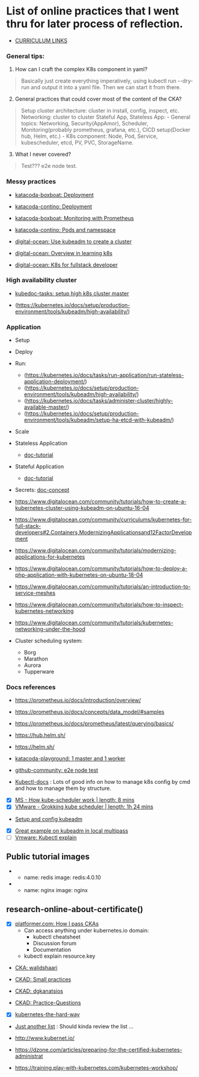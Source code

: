 # List of online practices that I went thru for later process of reflection.

- [CURRICULUM LINKS](https://github.com/cncf/curriculum/blob/master/certified_kubernetes_administrator_exam_v1.15.pdf)

### General tips:
1. How can I craft the complex K8s component in yaml?
  > Basically just create everything imperatively, using kubectl run --dry-run and output it into a yaml file. Then we can start it from there.

2. General practices that could cover most of the content of the CKA?
  > Setup cluster architecture: cluster in install, config, inspect, etc. Networking: cluster to cluster
  > Stateful App, Stateless App: 
    - General topics: Networking, Security(AppAmor), Scheduler, Monitoring(probably prometheus, grafana, etc.), CICD setup(Docker hub, Helm, etc.)
    - K8s component: Node, Pod, Service, kubescheduler, etcd, PV, PVC, StorageName.

3. What I never covered?
  > Test??? e2e node test.
  
### Messy practices

- [katacoda-boxboat: Deployment](https://www.katacoda.com/boxboat/courses/kubernetes-basic/module-4)

- [katacoda-contino: Deployment](https://www.katacoda.com/contino/courses/kubernetes/basic-deployments)

- [katacoda-boxboat: Monitoring with Prometheus](https://www.katacoda.com/boxboat/courses/kubernetes-basic/module-6)

- [katacoda-contino: Pods and namespace](https://www.katacoda.com/contino/courses/kubernetes/pods)

- [digital-ocean: Use kubeadm to create a cluster](https://www.digitalocean.com/community/tutorials/how-to-create-a-kubernetes-cluster-using-kubeadm-on-ubuntu-16-04)
- [digital-ocean: Overview in learning k8s](https://dev.to/digitalocean/closing-the-kubernetes-skills-gap-with-developer-first-learning-5aa7)
- [digital-ocean: K8s for fullstack developer](https://www.digitalocean.com/community/curriculums/kubernetes-for-full-stack-developers#2.Containers,ModernizingApplicationsand12FactorDevelopment)

### High availability cluster
- [kubedoc-tasks: setup high k8s cluster master](https://kubernetes.io/docs/tasks/administer-cluster/highly-available-master/)

- (https://kubernetes.io/docs/setup/production-environment/tools/kubeadm/high-availability/)

### Application
- Setup
- Deploy
- Run:
    - (https://kubernetes.io/docs/tasks/run-application/run-stateless-application-deployment/)
    - (https://kubernetes.io/docs/setup/production-environment/tools/kubeadm/high-availability/)
    - (https://kubernetes.io/docs/tasks/administer-cluster/highly-available-master/)
    - (https://kubernetes.io/docs/setup/production-environment/tools/kubeadm/setup-ha-etcd-with-kubeadm/)

- Scale

- Stateless Application
    - [doc-tutorial](https://kubernetes.io/docs/tutorials/stateless-application/guestbook/)

- Stateful Application
    - [doc-tutorial](https://kubernetes.io/docs/tutorials/stateful-application/mysql-wordpress-persistent-volume/)

- Secrets:
    [doc-concept](https://kubernetes.io/docs/tutorials/stateful-application/mysql-wordpress-persistent-volume/)
- https://www.digitalocean.com/community/tutorials/how-to-create-a-kubernetes-cluster-using-kubeadm-on-ubuntu-16-04
- https://www.digitalocean.com/community/curriculums/kubernetes-for-full-stack-developers#2.Containers,ModernizingApplicationsand12FactorDevelopment
- https://www.digitalocean.com/community/tutorials/modernizing-applications-for-kubernetes
- https://www.digitalocean.com/community/tutorials/how-to-deploy-a-php-application-with-kubernetes-on-ubuntu-18-04
- https://www.digitalocean.com/community/tutorials/an-introduction-to-service-meshes
- https://www.digitalocean.com/community/tutorials/how-to-inspect-kubernetes-networking
- https://www.digitalocean.com/community/tutorials/kubernetes-networking-under-the-hood

- Cluster scheduling system:
  - Borg
  - Marathon
  - Aurora
  - Tupperware

### Docs references
- https://prometheus.io/docs/introduction/overview/
- https://prometheus.io/docs/concepts/data_model/#samples
- https://prometheus.io/docs/prometheus/latest/querying/basics/
- https://hub.helm.sh/
- https://helm.sh/

- [katacoda-playground: 1 master and 1 worker](https://www.katacoda.com/courses/kubernetes/playground)

- [github-community: e2e node test](https://github.com/kubernetes/kubernetes/tree/master/test/e2e/node)

- [Kubectl-docs](https://kubectl.docs.kubernetes.io/) : Lots of good info on how to manage k8s config by cmd and how to manage them by structure.

- [x] [MS - How kube-scheduler work | length: 8 mins](https://www.youtube.com/watch?v=rDCWxkvPlAw)
- [x] [VMware - Grokking kube scheduler | length: 1h 24 mins](https://www.youtube.com/watch?v=XxVHNWoZO_c&t=265s)
- [Setup and config kubeadm](https://kubernetes.io/docs/setup/production-environment/tools/kubeadm/create-cluster-kubeadm/#pod-network)
- [x] [Great example on kubeadm in local multipass](https://github.com/arashkaffamanesh/kubeadm-multipass)
- [ ] [Vmware: Kubectl explain](https://blog.heptio.com/kubectl-explain-heptioprotip-ee883992a243)

## Public tutorial images
- - name: redis  image: redis:4.0.10
- - name: nginx  image: nginx

## research-online-about-certificate()

- [x] [platformer.com: How I pass CKAs](https://medium.com/platformer-blog/how-i-passed-the-cka-certified-kubernetes-administrator-exam-8943aa24d71d)
  - Can access anything under kubernetes.io domain:
    - kubectl cheatsheet
    - Discussion forum
    - Documentation
  - kubectl explain resource.key

- [CKA: walidshaari](https://github.com/walidshaari/Kubernetes-Certified-Administrator)

- [CKAD: Small practices](https://medium.com/bb-tutorials-and-thoughts/practice-enough-with-these-questions-for-the-ckad-exam-2f42d1228552)

- [CKAD: dgkanatsios](https://github.com/dgkanatsios/CKAD-exercises/blob/master/)

- [CKAD: Practice-Questions](https://github.com/bbachi/CKAD-Practice-Questions)

- [x] [kubernetes-the-hard-way](https://github.com/kelseyhightower/kubernetes-the-hard-way/)

- [Just another list](https://goo.gl/Rywkpd) : Should kinda review the list ...

- http://www.kubernet.io/

- https://dzone.com/articles/preparing-for-the-certified-kubernetes-administrat

- https://training.play-with-kubernetes.com/kubernetes-workshop/
